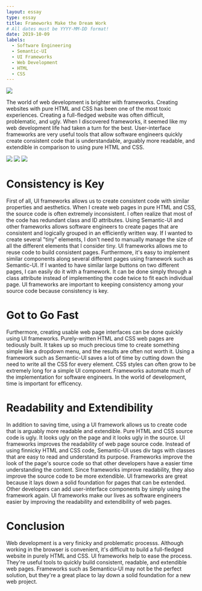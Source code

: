 ```yaml
---
layout: essay
type: essay
title: Frameworks Make the Dream Work
# All dates must be YYYY-MM-DD format!
date: 2019-10-09
labels:
  - Software Engineering
  - Semantic-UI
  - UI Frameworks
  - Web Development
  - HTML
  - CSS
---
```

<img class="ui centered image" src="https://hackernoon.com/hn-images/1*ruk9c2uz62aEdb8Nm5PWHw.jpeg">

The world of web development is brighter with frameworks. Creating websites with pure HTML and CSS has been one of the most toxic experiences. Creating a full-fledged website was often difficult, problematic, and ugly. When I discovered frameworks, it seemed like my web development life had taken a turn for the best. User-interface frameworks are very useful tools that allow software engineers quickly create consistent code that is understandable, arguably more readable, and extendible in comparison to using pure HTML and CSS.

<div class="ui images">
<img class="ui small image" src="https://dab1nmslvvntp.cloudfront.net/wp-content/uploads/2016/04/1461315888semantic.png">
<img class="ui small image" src="https://philiaweb.com/uploads/image/foundation-zurb.png">
<img class="ui small image" src="https://miro.medium.com/max/1024/1*9HanDsRU11ZMsgDGJwN96w.png">
</div>

# Consistency is Key
First of all, UI frameworks allows us to create consistent code with similar properties and aesthetics. When I create web pages in pure HTML and CSS, the source code is often extremely inconsistent. I often realize that most of the code has redundant class and ID attributes. Using Semantic-UI and other frameworks allows software engineers to create pages that are consistent and logically grouped in an efficiently written way. If I wanted to create several "tiny" elements, I don't need to manually manage the size of all the different elements that I consider tiny. UI frameworks allows me to reuse code to build consistent pages. Furthermore, it's easy to implement similar components along several different pages using framework such as Semantic-UI. If I wanted to have similar large buttons on two different pages, I can easily do it with a framework. It can be done simply through a class attribute instead of implementing the code twice to fit each individual page. UI frameworks are important to keeping consistency among your source code because consistency is key.  

# Got to Go Fast
Furthermore, creating usable web page interfaces can be done quickly using UI frameworks. Purely-written HTML and CSS web pages are tediously built. It takes up so much precious time to create something simple like a dropdown menu, and the results are often not worth it. Using a framework such as Semantic-UI saves a lot of time by cutting down the need to write all the CSS for every element. CSS styles can often grow to be extremely long for a simple UI component. Frameworks automate much of the implementation for software engineers. In the world of development, time is important for efficency. 

# Readability and Extendibility
In addition to saving time, using a UI framework allows us to create code that is arguably more readable and extendible. Pure HTML and CSS source code is ugly. It looks ugly on the page and it looks ugly in the source. UI frameworks improves the readability of web page source code. Instead of using finnicky HTML and CSS code, Semantic-UI uses div tags with classes that are easy to read and understand its purpose. Frameworks improve the look of the page's source code so that other developers have a easier time understanding the content. Since frameworks improve readability, they also improve the source code to be more extendible. UI frameworks are great because it lays down a solid foundation for pages that can be extended. Other developers can add user-interface components by simply using the framework again. UI frameworks make our lives as software engineers easier by improving the readability and extendibility of web pages.

# Conclusion
Web development is a very finicky and problematic processs. Although working in the browser is convenient, it's difficult to build a full-fledged website in purely HTML and CSS. UI frameworks help to ease the process. They're useful tools to quickly build consistent, readable, and extendible web pages. Frameworks such as Semanticu-UI may not be the perfect solution, but they're a great place to lay down a solid foundation for a new web project. 

